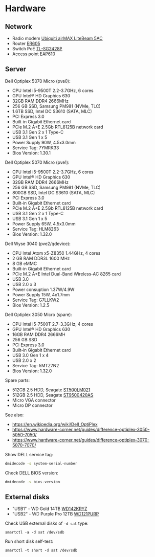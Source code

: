 # Hardware

## Network

* Radio modem [Ubiquiti airMAX LiteBeam 5AC](https://eu.store.ui.com/eu/en/pro/products/litebeam-5ac)
* Router [ER605](https://www.tp-link.com/en/business-networking/vpn-router/er605/)
* Switch PoE [TL-SG2428P](https://www.tp-link.com/en/business-networking/omada-switch-poe/tl-sg2428p/v1/)
* Access point [EAP610](https://www.tp-link.com/en/business-networking/omada-wifi-ceiling-mount/eap610/v3/)

## Server

Dell Optiplex 5070 Micro (pve0):

* CPU Intel i5-9500T 2.2-3.7GHz, 6 cores
* GPU Intel® HD Graphics 630
* 32GB RAM DDR4 2666MHz
* 256 GB SSD, Samsung PM981 (NVMe, TLC)
* 1.6TB SSD, Intel DC S3610 (SATA, MLC)
* PCI Express 3.0
* Built-in Gigabit Ethernet card
* PCIe M.2 A+E 2.5Gb RTL8125B network card
* USB 3.1 Gen 2 x 1 Type-C
* USB 3.1 Gen 1 x 5
* Power Supply 90W, 4.5x3.0mm
* Service Tag: 7YMRK33
* Bios Version: 1.30.1

Dell Optiplex 5070 Micro (pve1):

* CPU Intel i5-9500T 2.2-3.7GHz, 6 cores
* GPU Intel® HD Graphics 630
* 32GB RAM DDR4 2666MHz
* 256 GB SSD, Samsung PM981 (NVMe, TLC)
* 800GB SSD, Intel DC S3610 (SATA, MLC)
* PCI Express 3.0
* Built-in Gigabit Ethernet card
* PCIe M.2 A+E 2.5Gb RTL8125B network card
* USB 3.1 Gen 2 x 1 Type-C
* USB 3.1 Gen 1 x 5
* Power Supply 65W, 4.5x3.0mm
* Service Tag: HLM8263
* Bios Version: 1.32.0

Dell Wyse 3040 (pve2/qdevice):

* CPU Intel Atom x5-Z8350 1.44GHz, 4 cores
* 2 GB RAM DDR3L 1600 MHz
* 8 GB eMMC
* Built-in Gigabit Ethernet card
* PCIe M.2 A+E Intel Dual-Band Wireless-AC 8265 card
* USB 3.0
* USB 2.0 x 3
* Power consuption 1.37W/4.9W
* Power Supply 15W, 4x1.7mm
* Service Tag: G7LLKW2
* Bios Version: 1.2.5

Dell Optiplex 3050 Micro (spare):

* CPU Intel i5-7500T 2.7-3.3GHz, 4 cores
* GPU Intel® HD Graphics 630
* 16GB RAM DDR4 2666MH
* 256 GB SSD
* PCI Express 3.0
* Built-in Gigabit Ethernet card
* USB 3.0 Gen 1 x 4
* USB 2.0 x 2
* Service Tag: 5MTZ7N2
* Bios Version: 1.32.0

Spare parts:

* 512GB 2.5 HDD, Seagate [ST500LM021](https://www.seagate.com/www-content/product-content/momentus-fam/momentus-thin/en-us/docs/100737930b.pdf)
* 512GB 2.5 HDD, Seagate [ST9500420AS](https://www.seagate.com/docs/pdf/datasheet/disc/ds_momentus_7200_4.pdf)
* Micro VGA connector
* Micro DP connector

See also:

* <https://en.wikipedia.org/wiki/Dell_OptiPlex>
* <https://www.hardware-corner.net/guides/difference-optiplex-3050-5050-7050/>
* <https://www.hardware-corner.net/guides/difference-optiplex-3070-5070-7070/>

Show DELL service tag:

```bash
dmidecode -s system-serial-number
```

Check DELL BIOS version:

```bash
dmidecode -s bios-version
```

## External disks

* "USB1" - WD Gold 14TB [WD142KRYZ](https://www.westerndigital.com/products/internal-drives/wd-gold-sata-hdd?sku=WD142KRYZ)
* "USB2" - WD Purple Pro 12TB [WD121PURP](https://www.westerndigital.com/products/internal-drives/wd-purple-pro-sata-hdd?sku=WD121PURP)

Check USB external disks of `-d sat` type:

```shell
smartctl -a -d sat /dev/sdb
```

Run short disk self-test:

```shell
smartctl -t short -d sat /dev/sdb
```
